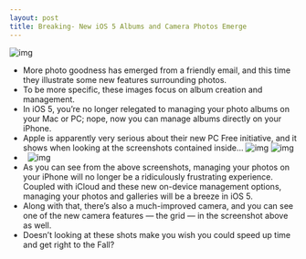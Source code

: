```yaml
---
layout: post
title: Breaking- New iOS 5 Albums and Camera Photos Emerge
---
```

![img](http://media.idownloadblog.com/wp-content/uploads/2011/06/iOS-5-New-Album-Name.png)
* More photo goodness has emerged from a friendly email, and this time they illustrate some new features surrounding photos.
* To be more specific, these images focus on album creation and management.
* In iOS 5, you’re no longer relegated to managing your photo albums on your Mac or PC; nope, now you can manage albums directly on your iPhone.
* Apple is apparently very serious about their new PC Free initiative, and it shows when looking at the screenshots contained inside…
![img](http://media.idownloadblog.com/wp-content/uploads/2011/06/iOS-5-Create-New-Album.png)
![img](http://media.idownloadblog.com/wp-content/uploads/2011/06/iOS-5-Albums.png)
*  
![img](http://media.idownloadblog.com/wp-content/uploads/2011/06/iOS-5-Camera-Grid.png)
* As you can see from the above screenshots, managing your photos on your iPhone will no longer be a ridiculously frustrating experience. Coupled with iCloud and these new on-device management options, managing your photos and galleries will be a breeze in iOS 5.
* Along with that, there’s also a much-improved camera, and you can see one of the new camera features — the grid — in the screenshot above as well.
* Doesn’t looking at these shots make you wish you could speed up time and get right to the Fall?

